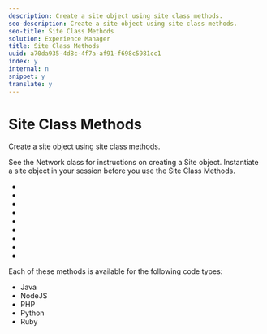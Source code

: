 ```yaml
---
description: Create a site object using site class methods.
seo-description: Create a site object using site class methods.
seo-title: Site Class Methods
solution: Experience Manager
title: Site Class Methods
uuid: a70da935-4d8c-4f7a-af91-f698c5981cc1
index: y
internal: n
snippet: y
translate: y
---
```


# Site Class Methods

Create a site object using site class methods.

See the Network class for instructions on creating a Site object. Instantiate a site object in your session before you use the Site Class Methods.

* [](r_buildblogcollection_site_method.md#r_buildblogcollection_site_method) 
* [](r_buildchatcollection_site_method.md#r_buildchatcollection_site_method) 
* [](r_buildcommentscollection_site_method.md#r_buildcommentscollection_site_method) 
* [](r_buildcountingcollection_site_method.md#r_buildcountingcollection_site_method)
* [](r_buildratingscollection_site_method.md#r_buildratingscollection_site_method) 
* [](r_buildreviewscollection_site_method.md#r_buildreviewscollection_site_method) 
* [](r_buildsitenotescollection_site_method.md#r_buildsitenotescollection_site_method) 
* [](r_buildcollection_site_method.md#r_buildcollection_site_method) 
* [](r_geturn_site_method.md#r_geturn_site_method)

Each of these methods is available for the following code types:

* Java
* NodeJS
* PHP
* Python
* Ruby

